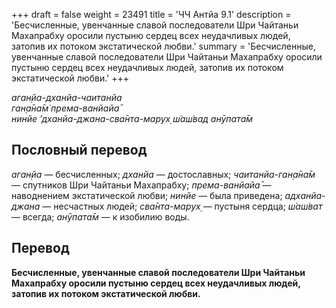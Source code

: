 +++
draft = false
weight = 23491
title = 'ЧЧ Антйа 9.1'
description = 'Бесчисленные, увенчанные славой последователи Шри Чайтаньи Махапрабху оросили пустыню сердец всех неудачливых людей, затопив их потоком экстатической любви.'
summary = 'Бесчисленные, увенчанные славой последователи Шри Чайтаньи Махапрабху оросили пустыню сердец всех неудачливых людей, затопив их потоком экстатической любви.'
+++

_аган̣йа-дханйа-чаитанйа  
ган̣а̄на̄м̇ према-ванйайа̄  
нинйе ’дханйа-джана-сва̄нта-марух̣ ш́аш́вад анӯпата̄м_

## Пословный перевод

_аган̣йа_ — бесчисленных; _дханйа_ — достославных; _чаитанйа_\-_ган̣а̄на̄м_ — спутников Шри Чайтаньи Махапрабху; _према_\-_ванйайа̄_ — наводнением экстатической любви; _нинйе_ — была приведена; _адханйа_\-_джана_ — несчастных людей; _сва̄нта_\-_марух̣_ — пустыня сердца; _ш́аш́ват_ — всегда; _анӯпата̄м_ — к изобилию воды.

## Перевод

**Бесчисленные, увенчанные славой последователи Шри Чайтаньи Махапрабху оросили пустыню сердец всех неудачливых людей, затопив их потоком экстатической любви.**
